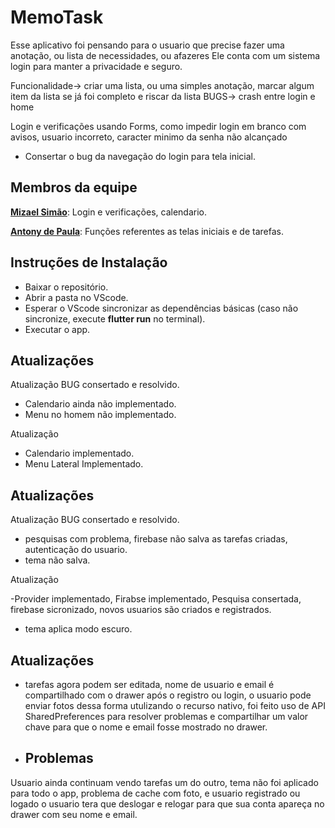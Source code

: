 # **MemoTask**

Esse aplicativo foi pensando para o usuario que precise fazer uma anotação, ou lista de necessidades, ou afazeres
Ele conta com um sistema login para manter a privacidade e seguro.

Funcionalidade-> criar uma lista, ou uma simples anotação, marcar algum item da lista se já foi completo e riscar da lista
BUGS-> crash entre login e home 

Login e verificações usando Forms, como impedir login em branco com avisos, usuario incorreto, caracter minimo da senha não alcançado

-  Consertar o bug da navegação do login para tela inicial.
  
## Membros da equipe

**[Mizael Simão](https://github.com/CaptLuckyTiger)**: Login e verificações, calendario.

**[Antony de Paula](https://github.com/AntonydePS)**: Funções referentes as telas iniciais e de tarefas.

## Instruções de Instalação

-  Baixar o repositório.
-  Abrir a pasta no VScode.
-  Esperar o VScode sincronizar as dependências básicas (caso não sincronize, execute **flutter run** no terminal).
-  Executar o app.


## Atualizações

Atualização BUG consertado e resolvido.

-  Calendario ainda não implementado.
-  Menu no homem não implementado.

Atualização 

- Calendario implementado.
- Menu Lateral Implementado.

## Atualizações

Atualização BUG consertado e resolvido.

-  pesquisas com problema, firebase não salva as tarefas criadas, autenticação do usuario.
-  tema não salva.

Atualização 

 -Provider implementado, Firabse implementado, Pesquisa consertada, firebase sicronizado, novos usuarios são criados e registrados.
- tema aplica modo escuro.

 ## Atualizações

- tarefas agora podem ser editada, nome de usuario e email é compartilhado com o drawer após o registro ou login, o usuario pode enviar fotos dessa forma utulizando o recurso nativo, foi feito uso de API SharedPreferences para resolver problemas e compartilhar um valor chave para que o nome e email fosse mostrado no drawer.

- ## Problemas
 Usuario ainda continuam vendo tarefas um do outro, tema não foi aplicado para todo o app, problema de cache com foto, e usuario registrado ou logado o usuario tera que deslogar e relogar para que sua conta apareça no drawer com seu nome e email.
